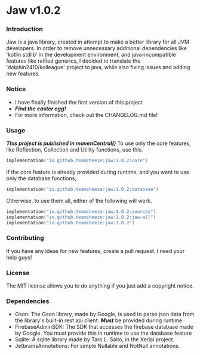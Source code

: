 # Jaw v1.0.2
### Introduction
Jaw is a java library, created in attempt to make a better library for all JVM developers. 
In order to remove unnecessary additional dependencies like 'kotlin stdlib' in the development environment, and java-incompatible features like reified generics, I decided to translate the 'dolphin2410/kolleague' project to java, while also fixing issues and adding new features.

### Notice
- I have finally finished the first version of this project
- ***Find the easter egg!***
- For more information, check out the CHANGELOG.md file!

### Usage
***This project is published in mavenCentral()***
To use only the core features, like Reflection, Collection and Utility functions, use this.

```kotlin
implementation("io.github.teamcheeze:jaw:1.0.2:core")
```
If the core feature is already provided during runtime, and you want to use only the database functions,

```kotlin
implementation("io.github.teamcheeze:jaw:1.0.2:database")
```
Otherwise, to use them all, either of the following will work.

```kotlin
implementation("io.github.teamcheeze:jaw:1.0.2:sources")
implementation("io.github.teamcheeze:jaw:1.0.2:jaw-all")
implementation("io.github.teamcheeze:jaw:1.0.2")
```

### Contributing
If you have any ideas for new features, create a pull request. I need your help guys!

### License
The MIT license allows you to do anything if you just add a copyright notice.

### Dependencies
- Gson: The Gson library, made by Google, is used to parse json data from the library's built-in rest api client. ***Must*** be provided during runtime.
- FirebaseAdminSDK: The SDK that accesses the firebase database made by Google. You must provide this in runtime to use the database feature
- Sqlite: A sqlite library made by Taro L. Saito, in the Xerial project.
- JetbrainsAnnotations: For simple Nullable and NotNull annotations.
